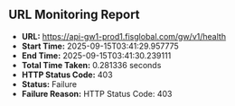 ## URL Monitoring Report

- **URL:** https://api-gw1-prod1.fisglobal.com/gw/v1/health
- **Start Time:** 2025-09-15T03:41:29.957775
- **End Time:** 2025-09-15T03:41:30.239111
- **Total Time Taken:** 0.281336 seconds
- **HTTP Status Code:** 403
- **Status:** Failure
- **Failure Reason:** HTTP Status Code: 403
